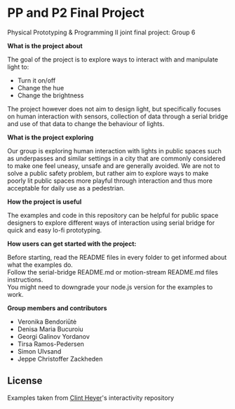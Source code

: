 # PP and P2 Final Project
Physical Prototyping & Programming II joint final project: Group 6



**What is the project about**

The goal of the project is to explore ways to interact with and manipulate light to:
  - Turn it on/off
  - Change the hue
  - Change the brightness
  
The project however does not aim to design light, but specifically focuses on human interaction with sensors, collection of data through a serial bridge and use of that data to change the behaviour of lights.




**What is the project exploring**

Our group is exploring human interaction with lights in public spaces such as underpasses and similar settings in a city that are commonly considered to make one feel uneasy, unsafe and are generally avoided.
We are not to solve a public safety problem, but rather aim to explore ways to make poorly lit public spaces more playful through interaction and thus more acceptable for daily use as a pedestrian.




**How the project is useful**

The examples and code in this repository can be helpful for public space designers to explore different ways of interaction using serial bridge for quick and easy lo-fi prototyping.




**How users can get started with the project:**

Before starting, read the README files in every folder to get informed about what the examples do.  
Follow the serial-bridge README.md or motion-stream README.md files instructions.  
You might need to downgrade your node.js version for the examples to work.  



**Group members and contributors**

  - Veronika Bendoriūtė
  - Denisa Maria Bucuroiu
  - Georgi Galinov Yordanov
  - Tirsa Ramos-Pedersen
  - Simon Ulvsand
  - Jeppe Christoffer Zackheden


License
----

Examples taken from [Clint Heyer]'s interactivity repository

   [Clint Heyer]: <https://github.com/ClintH/interactivity>
